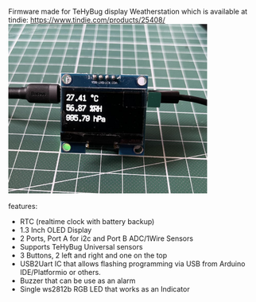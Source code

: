 Firmware made for TeHyBug display Weatherstation which is available at tindie:
 https://www.tindie.com/products/25408/
<img src="https://raw.githubusercontent.com/gumslone/tehybug/master/tehybug_display_c_firmware_v1/images/Bildschirmfoto%202022-02-13%20um%2019.54.41.png" width=400>

features:
- RTC (realtime clock with battery backup)
- 1.3 Inch OLED Display
- 2 Ports, Port A for i2c and Port B ADC/1Wire Sensors
- Supports TeHyBug Universal sensors
- 3 Buttons, 2 left and right and one on the top
- USB2Uart IC that allows flashing programming via USB from Arduino IDE/Platformio or others.
- Buzzer that can be use as an alarm
- Single ws2812b RGB LED that works as an Indicator
